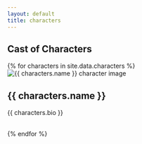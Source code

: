 ```yaml
---
layout: default
title: characters
---
```


<article class="row">
  <h1>Cast of Characters</h1>
   {% for characters in site.data.characters %}
    <div class="small-12 blocky">
      <img src="{{ site.baseurl }}{{ characters.pic }}" alt="{{ characters.name }} character image" class="left">
      <h2>{{ characters.name }}</h2>
      <p>{{ characters.bio }}</p>
    </div>
    <br />
   {% endfor %}
</article>